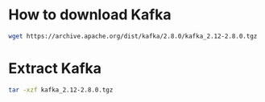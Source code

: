 # How to download Kafka
```bash
wget https://archive.apache.org/dist/kafka/2.8.0/kafka_2.12-2.8.0.tgz
```

# Extract Kafka
```bash
tar -xzf kafka_2.12-2.8.0.tgz
```